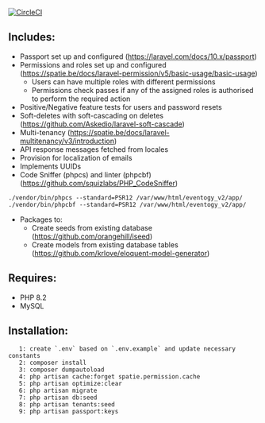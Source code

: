 [![CircleCI](https://dl.circleci.com/status-badge/img/gh/rooirampokker/laravel_boilerplate/tree/master.svg?style=svg)](https://dl.circleci.com/status-badge/redirect/gh/rooirampokker/laravel_boilerplate/tree/master)
## Includes:
- Passport set up and configured (https://laravel.com/docs/10.x/passport)
- Permissions and roles set up and configured (https://spatie.be/docs/laravel-permission/v5/basic-usage/basic-usage)
  - Users can have multiple roles with different permissions
  - Permissions check passes if any of the assigned roles is authorised to perform the required action
- Positive/Negative feature tests for users and password resets
- Soft-deletes with soft-cascading on deletes (https://github.com/Askedio/laravel-soft-cascade)
- Multi-tenancy (https://spatie.be/docs/laravel-multitenancy/v3/introduction)
- API response messages fetched from locales
- Provision for localization of emails 
- Implements UUIDs
- Code Sniffer (phpcs) and linter (phpcbf) (https://github.com/squizlabs/PHP_CodeSniffer)
```
./vendor/bin/phpcs --standard=PSR12 /var/www/html/eventogy_v2/app/
./vendor/bin/phpcbf --standard=PSR12 /var/www/html/eventogy_v2/app/
```
- Packages to:
    - Create seeds from existing database (https://github.com/orangehill/iseed)
    - Create models from existing database tables (https://github.com/krlove/eloquent-model-generator)
## Requires:
- PHP 8.2
- MySQL
## Installation:
```0: Create database if it doesn't exist already or ensure that it's empty if it does exist (drop tables, leave database intact)
   1: create `.env` based on `.env.example` and update necessary constants 
   2: composer install
   3: composer dumpautoload
   4: php artisan cache:forget spatie.permission.cache
   5: php artisan optimize:clear
   6: php artisan migrate 
   7: php artisan db:seed
   8: php artisan tenants:seed
   9: php artisan passport:keys
   
   ```
